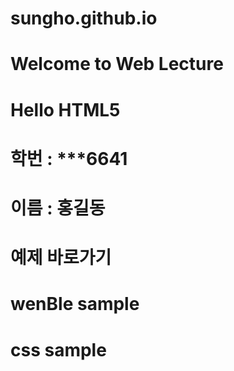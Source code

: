 # sungho.github.io
# Welcome to Web Lecture
# Hello HTML5
# 학번 : ***6641
# 이름 : 홍길동
# 예제 바로가기
# wenBle sample
# css sample
